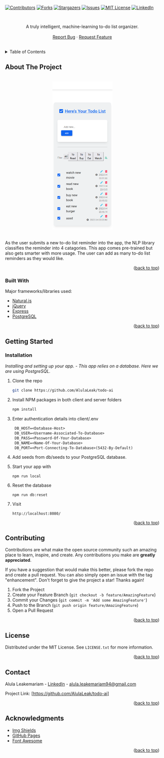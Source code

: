 <div id="top"></div>

[![Contributors][contributors-shield]][contributors-url]
[![Forks][forks-shield]][forks-url]
[![Stargazers][stars-shield]][stars-url]
[![Issues][issues-shield]][issues-url]
[![MIT License][license-shield]][license-url]
[![LinkedIn][linkedin-shield]][linkedin-url]

<!-- PROJECT LOGO -->
<br />
<div align="center">

  <p align="center">
    A truly intelligent, machine-learning to-do list organizer.
    <br />
    <br />
    <a href="https://github.com/AlulaLeak/todo-ai/issues">Report Bug</a>
     · 
    <a href="https://github.com/AlulaLeak/todo-ai/issues">Request Feature</a>
  </p>
</div>
    <br />

<!-- TABLE OF CONTENTS -->
<details>
  <summary>Table of Contents</summary>
  <ol>
    <li>
      <a href="#about-the-project">About The Project</a>
      <ul>
        <li><a href="#built-with">Built With</a></li>
      </ul>
    </li>
    <li>
      <a href="#getting-started">Getting Started</a>
      <ul>
        <li><a href="#installation">Installation</a></li>
      </ul>
    </li>
    <li><a href="#usage">Usage</a></li>
    <li><a href="#roadmap">Roadmap</a></li>
    <li><a href="#contributing">Contributing</a></li>
    <li><a href="#license">License</a></li>
    <li><a href="#contact">Contact</a></li>
    <li><a href="#acknowledgments">Acknowledgments</a></li>
  </ol>
</details>

<!-- ABOUT THE PROJECT -->

## About The Project

<div align="center">
    <br />
  <a href="./images/todo-ai.png">
    <img src="./images/todo-ai.png" alt="Logo" width="197" height="483">
  </a>
  </div>
    <br />

As the user submits a new to-do list reminder into the app, the NLP library classifies the reminder into 4 catagories. This app comes pre-trained but also gets smarter with more usage. The user can add as many to-do list reminders as they would like.

<p align="right">(<a href="#top">back to top</a>)</p>

### Built With

Major frameworks/libraries used:

- [Natural.js](https://www.npmjs.com/package/natural)
- [jQuery](https://jquery.com/)
- [Express](https://expressjs.com/)
- [PostgreSQL](https://www.postgresql.org/)

<p align="right">(<a href="#top">back to top</a>)</p>

<!-- GETTING STARTED -->

## Getting Started

### Installation

_Installing and setting up your app. - This app relies on a database. Here we are using PostgreSQL._

1. Clone the repo
   ```sh
   git clone https://github.com/AlulaLeak/todo-ai
   ```
2. Install NPM packages in both client and server folders
   ```sh
   npm install
   ```
3. Enter authentication details into client/.env
   ```
    DB_HOST=<Database-Host>
    DB_USER=<Username-Associated-To-Database>
    DB_PASS=<Password-Of-Your-Database>
    DB_NAME=<Name-Of-Your-Database>
    DB_PORT=<Port-Connecting-To-Database>(5432-By-Default)
   ```
4. Add seeds from db/seeds to your PostgreSQL database.

5. Start your app with
   ```
   npm run local
   ```
6. Reset the database
   ```
   npm run db:reset
   ```
7. Visit
   ```
   http://localhost:8080/
   ```

<p align="right">(<a href="#top">back to top</a>)</p>

<!-- CONTRIBUTING -->

## Contributing

Contributions are what make the open source community such an amazing place to learn, inspire, and create. Any contributions you make are **greatly appreciated**.

If you have a suggestion that would make this better, please fork the repo and create a pull request. You can also simply open an issue with the tag "enhancement".
Don't forget to give the project a star! Thanks again!

1. Fork the Project
2. Create your Feature Branch (`git checkout -b feature/AmazingFeature`)
3. Commit your Changes (`git commit -m 'Add some AmazingFeature'`)
4. Push to the Branch (`git push origin feature/AmazingFeature`)
5. Open a Pull Request

<p align="right">(<a href="#top">back to top</a>)</p>

<!-- LICENSE -->

## License

Distributed under the MIT License. See `LICENSE.txt` for more information.

<p align="right">(<a href="#top">back to top</a>)</p>

<!-- CONTACT -->

## Contact

Alula Leakemariam - [LinkedIn](https://www.linkedin.com/in/alula-leakemariam-903059233/) - alula.leakemariam94@gmail.com

Project Link: [https://github.com/AlulaLeak/todo-ai]

<p align="right">(<a href="#top">back to top</a>)</p>

<!-- ACKNOWLEDGMENTS -->

## Acknowledgments

- [Img Shields](https://shields.io)
- [GitHub Pages](https://pages.github.com)
- [Font Awesome](https://fontawesome.com)

<p align="right">(<a href="#top">back to top</a>)</p>

<!-- MARKDOWN LINKS & IMAGES -->
<!-- https://www.markdownguide.org/basic-syntax/#reference-style-links -->

[contributors-shield]: https://img.shields.io/github/contributors/AlulaLeak/todo-ai.svg?style=for-the-badge
[contributors-url]: https://github.com/AlulaLeak/todo-ai/graphs/contributors
[forks-shield]: https://img.shields.io/github/forks/AlulaLeak/todo-ai.svg?style=for-the-badge
[forks-url]: https://github.com/AlulaLeak/todo-ai/network/members
[stars-shield]: https://img.shields.io/github/stars/AlulaLeak/todo-ai.svg?style=for-the-badge
[stars-url]: https://github.com/AlulaLeak/todo-ai/stargazers
[issues-shield]: https://img.shields.io/github/issues/AlulaLeak/todo-ai.svg?style=for-the-badge
[issues-url]: https://github.com/AlulaLeak/todo-ai/issues
[license-shield]: https://img.shields.io/github/license/AlulaLeak/todo-ai.svg?style=for-the-badge
[license-url]: https://github.com/AlulaLeak/todo-ai/tree/master/LICENSE.txt
[linkedin-shield]: https://img.shields.io/badge/-LinkedIn-black.svg?style=for-the-badge&logo=linkedin&colorB=555
[linkedin-url]: https://www.linkedin.com/in/alula-leakemariam-903059233/
[product-screenshot]: images/screenshot.png
